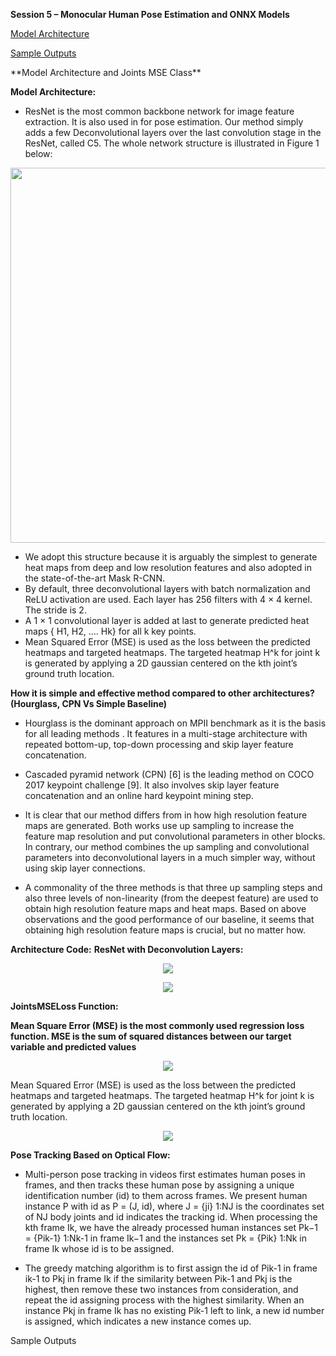 **Session 5 – Monocular Human Pose Estimation and ONNX Models**

<a href="#1">Model Architecture</a>

<a href="#2">Sample Outputs</a> 



<p id="1">**Model Architecture and Joints MSE Class**</p>



**Model Architecture:**

- ResNet is the most common backbone network for image feature extraction. It is also used in for pose estimation. Our method simply adds a few Deconvolutional layers over the last convolution stage in the ResNet, called C5. The whole network structure is illustrated in Figure 1 below:



<p align="center">
  <img width="600" height="600" src="https://github.com/gudaykiran/EVA-4-Phase-2/blob/master/Session%205/Fig%201.%20Pose%20Estimation.png">
</p>

- We adopt this structure because it is arguably the simplest to generate heat maps from deep and low resolution features and also adopted in the state-of-the-art Mask R-CNN.  
- By default, three deconvolutional layers with batch normalization and ReLU activation are used. Each layer has 256 filters with 4 × 4 kernel. The stride is 2. 
- A 1 × 1 convolutional layer is added at last to generate predicted heat maps { H1, H2, …. Hk} for all k key points.
- Mean Squared Error (MSE) is used as the loss between the predicted heatmaps and targeted heatmaps. The targeted heatmap H^k for joint k is generated by applying a 2D gaussian centered on the kth joint’s ground truth location.


**How it is simple and effective method compared to other architectures? (Hourglass, CPN Vs Simple Baseline)**

- Hourglass is the dominant approach on MPII benchmark as it is the basis for all leading methods . It features in a multi-stage architecture with repeated bottom-up, top-down processing and skip layer feature concatenation.

- Cascaded pyramid network (CPN) [6] is the leading method on COCO 2017 keypoint challenge [9]. It also involves skip layer feature concatenation and an online hard keypoint mining step.

- It is clear that our method differs from in how high resolution feature maps are generated. Both works use up sampling to increase the feature map resolution and put convolutional parameters in other blocks. In contrary, our method combines the up sampling and convolutional parameters into deconvolutional layers in a much simpler way, without using skip layer connections.

- A commonality of the three methods is that three up sampling steps and also three levels of non-linearity (from the deepest feature) are used to obtain high resolution feature maps and heat maps. Based on above observations and the good performance of our baseline, it seems that obtaining high resolution feature maps is crucial, but no matter how.


**Architecture Code:**
**ResNet with Deconvolution Layers:**


<p align="center">
  <img src="https://github.com/gudaykiran/EVA-4-Phase-2/blob/master/Session%205/Fig%202.png">
</p>


<p align="center">
  <img src="https://github.com/gudaykiran/EVA-4-Phase-2/blob/master/Session%205/Fig%203.png">
</p>

**JointsMSELoss Function:**

**Mean Square Error (MSE) is the most commonly used regression loss function. MSE is the sum of squared distances between our target variable and predicted values**

<p align="center">
  <img src="https://github.com/gudaykiran/EVA-4-Phase-2/blob/master/Session%205/Fig%204.png">
</p>

Mean Squared Error (MSE) is used as the loss between the predicted heatmaps and targeted heatmaps. The targeted heatmap H^k for joint k is generated by applying a 2D gaussian centered on the kth joint’s ground truth location.



<p align="center">
  <img src="https://github.com/gudaykiran/EVA-4-Phase-2/blob/master/Session%205/Fig%205.png">
</p>

**Pose Tracking Based on Optical Flow:**
- Multi-person pose tracking in videos first estimates human poses in frames, and then tracks these human pose by assigning a unique identification number (id)
to them across frames. We present human instance P with id as P = (J, id),  where J = {ji} 1:NJ is the coordinates set of NJ body joints and id indicates the
tracking id. When processing the kth frame Ik, we have the already processed human instances set Pk−1 = {Pik-1} 1:Nk-1 in frame Ik−1 and the instances set Pk = {Pik} 1:Nk in frame Ik whose id is to be assigned.

- The greedy matching algorithm is to first assign the id of Pik-1 in frame ik-1 to Pkj in frame Ik if the similarity between Pik-1 and Pkj is the highest, then remove these two instances from consideration, and repeat the id assigning process with the highest similarity. When an instance Pkj in frame Ik has no existing Pik-1 left to link, a new id number is assigned, which indicates a new instance comes up.





<p id="2">Sample Outputs
</p>
